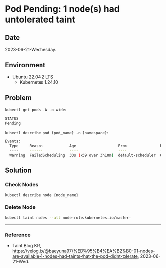 # Pod Pending: 1 node(s) had untolerated taint

## Date

2023-06-21-Wednesday.

## Environment

* Ubuntu 22.04.2 LTS
  * Kubernetes 1.24.10
 
## Problem

`kubectl get pods -A -o wide`:

```Bash
STATUS
Pending
```

`kubectl describe pod {pod_name} -n {namespace}`:

```Bash
Events:
  Type     Reason            Age                   From               Message
  ----     ------            ----                  ----               -------
  Warning  FailedScheduling  33s (x39 over 3h10m)  default-scheduler  0/5 nodes are available: 1 node(s) had untolerated taint {node-role.kubernetes.io/control-plane: }, 4 node(s) didn't match Pod's node affinity/selector. preemption: 0/5 nodes are available: 5 Preemption is not helpful for scheduling.
```

## Solution

### Check Nodes

```Bash
kubectl describe node {node_name}
```

### Delete Node

```Bash
kubectl taint nodes --all node-role.kubernetes.io/master-
```

---

### Reference
- Taint Blog KR, https://velog.io/@baeyuna97/%ED%95%B4%EA%B2%B0-01-nodes-are-available-1-nodes-had-taints-that-the-pod-didnt-tolerate, 2023-06-21-Wed.
